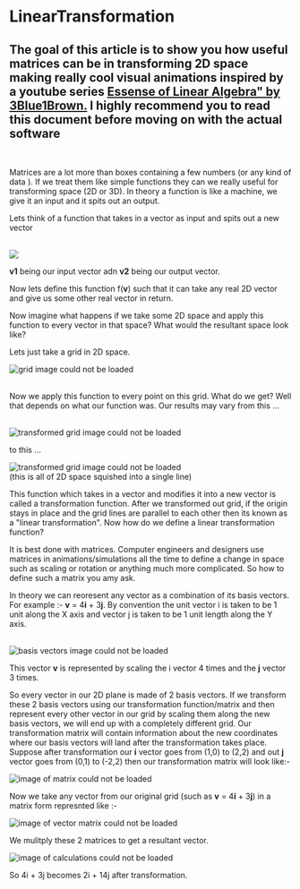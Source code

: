 # LinearTransformation

## The goal of this article is to show you how useful matrices can be in transforming 2D space making really cool visual animations inspired by a youtube series <a href="https://youtube.com/playlist?list=PLZHQObOWTQDPD3MizzM2xVFitgF8hE_ab">Essense of Linear Algebra" by 3Blue1Brown.</a> I highly recommend you to read this document before moving on with the actual software

<br>

Matrices are a lot more than boxes containing a few numbers (or any kind of data ). If we treat them like simple functions they can we really useful for transforming space (2D or 3D).
In theory a function is like a machine, we give it an input and it spits out an output.
<br>

Lets think of a function that takes in a vector as input and spits out a new vector

<br>
<img src = "img/function.png">
<br>


<b>v1</b> being our input vector adn <b>v2</b> being our output vector.

Now lets define this function f(<b>v</b>) such that  it can take any real 2D vector and give us some other real vector in return.

Now imagine what happens if we take some 2D space and apply this function to every vector in that space?
What would the resultant space look like?

Lets just take a grid in 2D space.

<img src = "img/grid.PNG" alt = "grid image could not be loaded">

<br> 
<br> 


Now we apply this function to every point on this grid. What do we get? Well that depends on what our function was. Our results may vary from this ...

<br> 

<img src = "img/transgrid.PNG" alt = "transformed grid image could not be loaded">

<br>

to this ...

<img src = "img/linegrid.PNG" alt = "transformed grid image could not be loaded">

<br>
(this is all of 2D space squished into a single line)

This function which takes in a vector and modifies it into a new vector is called a transformation function. After we transformed out grid, if the origin stays in place and the grid lines are parallel to each other then its known as a "linear transformation". Now how do we define a linear transformation function?

It is best done with matrices. Computer engineers and designers use matrices in animations/simulations all the time to define a change in space such as scaling or rotation or anything much more complicated. So how to define such a matrix you amy ask. 

In theory we can reoresent any vector as a combination of its basis vectors. For example :- <b>v</b> = 4<b>i</b> + 3<b>j</b>.
By convention the unit vector i is taken to be 1 unit along the X axis and vector j is taken to be 1 unit length along the Y axis.

<br>

<img src = "img/basis.PNG" alt = "basis vectors image could not be loaded">

This vector <b>v</b> is represented by scaling the i vector 4 times and the <b>j</b> vector 3 times.

So every vector in our 2D plane is made of 2 basis vectors. If we transform these 2 basis vectors using our transformation function/matrix and then represent every other vector in our grid by scaling them along the new basis vectors, we will end up with a completely different grid. Our transformation matrix will contain information about the new coordinates where our basis vectors will land after the transformation takes place. Suppose after transformation our <b>i</b> vector goes from (1,0) to (2,2) and out <b>j</b> vector goes from (0,1) to (-2,2) then our transformation matrix will look like:- 

<img src = "img/transMatrix.PNG" alt = "image of matrix could not be loaded">

<br>


Now we take any vector from our original grid (such as <b>v</b> = 4<b>i</b> + 3<b>j</b>) in a matrix form represnted like :- 

<img src = "img/vector.png" alt = "image of vector matrix could not be loaded">

We mulitply these 2 matrices to get a resultant vector.

<img src = "img/calculation.png" alt = "image of calculations could not be loaded">

<br>


So 4i + 3j becomes 2i + 14j after transformation.

